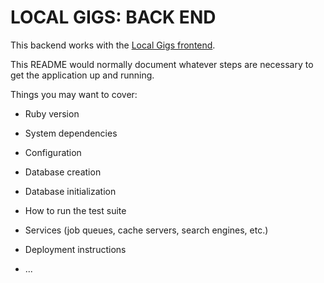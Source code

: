 # LOCAL GIGS: BACK END

This backend works with the [Local Gigs frontend](https://github.com/gregorybwest/local-gigs-frontend).

This README would normally document whatever steps are necessary to get the
application up and running.

Things you may want to cover:

- Ruby version

- System dependencies

- Configuration

- Database creation

- Database initialization

- How to run the test suite

- Services (job queues, cache servers, search engines, etc.)

- Deployment instructions

- ...
